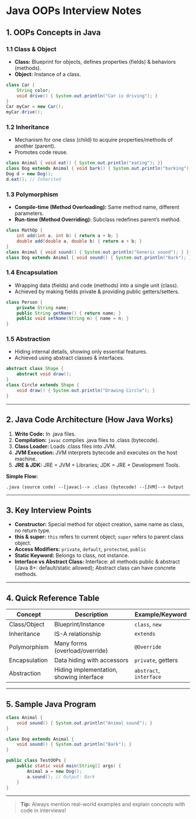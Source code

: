 # Java OOPs Interview Notes

## 1. OOPs Concepts in Java

### 1.1 Class & Object
- **Class:** Blueprint for objects, defines properties (fields) & behaviors (methods).
- **Object:** Instance of a class.

```java
class Car {
    String color;
    void drive() { System.out.println("Car is driving"); }
}
Car myCar = new Car();
myCar.drive();
```

### 1.2 Inheritance
- Mechanism for one class (child) to acquire properties/methods of another (parent).
- Promotes code reuse.

```java
class Animal { void eat() { System.out.println("eating"); }}
class Dog extends Animal { void bark() { System.out.println("barking"); }}
Dog d = new Dog();
d.eat(); // Inherited
```

### 1.3 Polymorphism
- **Compile-time (Method Overloading):** Same method name, different parameters.
- **Run-time (Method Overriding):** Subclass redefines parent’s method.

```java
class MathOp {
    int add(int a, int b) { return a + b; }
    double add(double a, double b) { return a + b; }
}
class Animal { void sound() { System.out.println("Generic sound"); } }
class Dog extends Animal { void sound() { System.out.println("Bark"); } }
```

### 1.4 Encapsulation
- Wrapping data (fields) and code (methods) into a single unit (class).
- Achieved by making fields private & providing public getters/setters.

```java
class Person {
    private String name;
    public String getName() { return name; }
    public void setName(String n) { name = n; }
}
```

### 1.5 Abstraction
- Hiding internal details, showing only essential features.
- Achieved using abstract classes & interfaces.

```java
abstract class Shape {
    abstract void draw();
}
class Circle extends Shape {
    void draw() { System.out.println("Drawing Circle"); }
}
```

---

## 2. Java Code Architecture (How Java Works)

1. **Write Code:** In .java files.
2. **Compilation:** `javac` compiles .java files to .class (bytecode).
3. **Class Loader:** Loads .class files into JVM.
4. **JVM Execution:** JVM interprets bytecode and executes on the host machine.
5. **JRE & JDK:** JRE = JVM + Libraries; JDK = JRE + Development Tools.

**Simple Flow:**
```
.java (source code) --[javac]--> .class (bytecode) --[JVM]--> Output
```

---

## 3. Key Interview Points

- **Constructor:** Special method for object creation, same name as class, no return type.
- **this & super:** `this` refers to current object; `super` refers to parent class object.
- **Access Modifiers:** `private`, `default`, `protected`, `public`
- **Static Keyword:** Belongs to class, not instance.
- **Interface vs Abstract Class:** Interface: all methods public & abstract (Java 8+: default/static allowed); Abstract class can have concrete methods.

---

## 4. Quick Reference Table

| Concept        | Description                                 | Example/Keyword        |
|----------------|---------------------------------------------|------------------------|
| Class/Object   | Blueprint/Instance                          | `class`, `new`         |
| Inheritance    | IS-A relationship                           | `extends`              |
| Polymorphism   | Many forms (overload/override)              | `@Override`            |
| Encapsulation  | Data hiding with accessors                  | `private`, getters     |
| Abstraction    | Hiding implementation, showing interface    | `abstract`, `interface`|

---

## 5. Sample Java Program

```java
class Animal {
    void sound() { System.out.println("Animal sound"); }
}

class Dog extends Animal {
    void sound() { System.out.println("Bark"); }
}

public class TestOOPs {
    public static void main(String[] args) {
        Animal a = new Dog();
        a.sound(); // Output: Bark
    }
}
```

---

> **Tip:** Always mention real-world examples and explain concepts with code in interviews!
